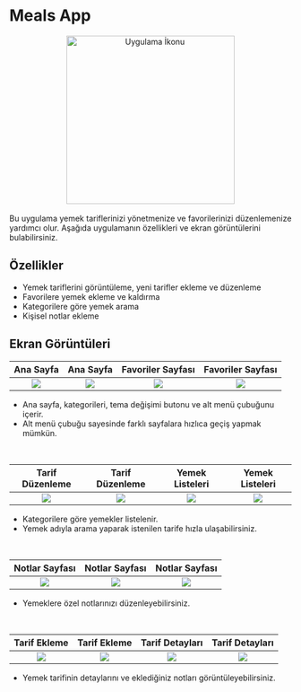 # Meals App
<div align="center">
  <img src="https://github.com/user-attachments/assets/8c9b2290-9702-4c79-9bf2-50231ad1d09d" alt="Uygulama İkonu" width="300" />
</div>

<br>
Bu uygulama yemek tariflerinizi yönetmenize ve favorilerinizi düzenlemenize yardımcı olur. Aşağıda uygulamanın özellikleri ve ekran görüntülerini bulabilirsiniz.

 
## Özellikler

- Yemek tariflerini görüntüleme, yeni tarifler ekleme ve düzenleme
- Favorilere yemek ekleme ve kaldırma
- Kategorilere göre yemek arama
- Kişisel notlar ekleme

## Ekran Görüntüleri

  Ana Sayfa        |   Ana Sayfa       |  Favoriler Sayfası    |   Favoriler Sayfası
:-------------------------:|:-------------------------:|:-------------------------:|:-------------------------:
![](https://github.com/user-attachments/assets/bfacac60-6f39-447b-bc05-74bf089221fb?raw=true)| ![](https://github.com/user-attachments/assets/e55f2ad8-5f02-488d-be1c-12adcb2b89e2?raw=true)| ![](https://github.com/user-attachments/assets/5751fd2f-3bf2-4545-bd2c-27277e2972ae?raw=true) | ![](https://github.com/user-attachments/assets/9081337e-9f2c-4650-888a-921fad8a201a?raw=true)

  - Ana sayfa, kategorileri, tema değişimi butonu ve alt menü çubuğunu içerir.
  - Alt menü çubuğu sayesinde farklı sayfalara hızlıca geçiş yapmak mümkün.

<br>

  Tarif Düzenleme      |    Tarif Düzenleme          |     Yemek Listeleri   |  Yemek Listeleri 
:-------------------------:|:-------------------------:|:-------------------------:|:-------------------------:
![](https://github.com/user-attachments/assets/c2e58693-935c-422e-adae-bf15e42eb604?raw=true)| ![](https://github.com/user-attachments/assets/e828cd76-89b1-4dbe-a943-6d8848b2a53f?raw=true)| ![](https://github.com/user-attachments/assets/bc3102b7-b866-4345-b69b-b0771e2d247b?raw=true)| ![](https://github.com/user-attachments/assets/29eb1e10-2ea8-4b04-826a-56e9074e11b0?raw=true)

  - Kategorilere göre yemekler listelenir.
  - Yemek adıyla arama yaparak istenilen tarife hızla ulaşabilirsiniz.


<br>

   Notlar Sayfası      |    Notlar Sayfası          |     Notlar Sayfası      
:-------------------------:|:-------------------------:|:-------------------------:
![](https://github.com/user-attachments/assets/21ef7782-0f52-498d-afd7-3f5e26fa1848?raw=true)| ![](https://github.com/user-attachments/assets/5f5a1fef-98bb-40ba-b469-85188b9605cf?raw=true)| ![](https://github.com/user-attachments/assets/3022e9a4-69ec-4f7f-90bc-bee9d87f592e?raw=true)

  - Yemeklere özel notlarınızı düzenleyebilirsiniz.


  <br>



  Tarif Ekleme            |   Tarif Ekleme              |    Tarif Detayları    |    Tarif Detayları   
:-------------------------:|:-------------------------:|:-------------------------:|:-------------------------:
![](https://github.com/user-attachments/assets/41f3d809-712c-4086-b5e3-b7f477c6ae1a?raw=true)| ![](https://github.com/user-attachments/assets/15484867-3dfe-4b03-b2cd-fde30b2aac79?raw=true)| ![](https://github.com/user-attachments/assets/33d49f92-96cf-4a19-b8a1-a9f5442ea822?raw=true)| ![](https://github.com/user-attachments/assets/4db87144-e5b3-418f-85e0-75ce9d915e04?raw=true)


  - Yemek tarifinin detaylarını ve eklediğiniz notları görüntüleyebilirsiniz.


